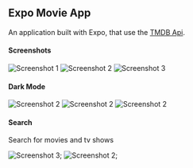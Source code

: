 ## Expo Movie App

An application built with Expo, that use the [TMDB Api](https://developers.themoviedb.org/).

#### Screenshots

![Screenshot 1](https://github.com/OrekuD/expo-movies-app/blob/master/assets/screenshots/Screenshot_20200730-214946_Expo_edited.jpg?raw=true)
![Screenshot 2](https://github.com/OrekuD/expo-movies-app/blob/master/assets/screenshots/Screenshot_20200730-215010_Expo_edited.jpg?raw=true)
![Screenshot 3](https://github.com/OrekuD/expo-movies-app/blob/master/assets/screenshots/Screenshot_20200730-215905_Expo_edited.jpg?raw=true)

#### Dark Mode

![Screenshot 2](https://github.com/OrekuD/expo-movies-app/blob/master/assets/screenshots/Screenshot_20200730-214956_Expo_edited.jpg?raw=true)
![Screenshot 2](https://github.com/OrekuD/expo-movies-app/blob/master/assets/screenshots/Screenshot_20200730-215005_Expo_edited.jpg?raw=true)
![Screenshot 2](https://github.com/OrekuD/expo-movies-app/blob/master/assets/screenshots/Screenshot_20200730-215926_Expo_edited.jpg?raw=true)

#### Search

Search for movies and tv shows

![Screenshot 3](https://github.com/OrekuD/expo-movies-app/blob/master/assets/screenshots/Screenshot_20200730-220045_Expo_edited.jpg?raw=true);
![Screenshot 2](https://github.com/OrekuD/expo-movies-app/blob/master/assets/screenshots/Screenshot_20200730-220008_Expo_edited.jpg?raw=true);
